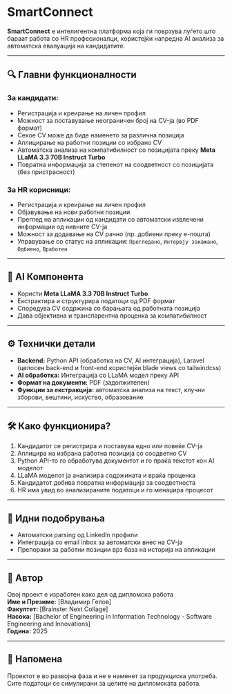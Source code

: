 # SmartConnect

**SmartConnect** е интелигентна платформа која ги поврзува луѓето што бараат работа со HR професионалци, користејќи напредна AI анализа за автоматска евалуација на кандидатите.

---

## 🔍 Главни функционалности

### За кандидати:
- Регистрација и креирање на личен профил
- Можност за поставување неограничен број на CV-ја (во PDF формат)
- Секое CV може да биде наменето за различна позиција
- Аплицирање на работни позиции со избрано CV
- Автоматска анализа на компатибилност со позицијата преку **Meta LLaMA 3.3 70B Instruct Turbo**
- Повратна информација за степенот на соодветност со позицијата (без пристрасност)

### За HR корисници:
- Регистрација и креирање на личен профил
- Објавување на нови работни позиции
- Преглед на апликации од кандидати со автоматски извлечени информации од нивните CV-ја
- Можност за додавање на CV рачно (пр. добиени преку е-пошта)
- Управување со статус на апликации: `Прегледано`, `Интервју закажано`, `Одбиено`, `Вработен`

---

## 🧠 AI Компонента

- Користи **Meta LLaMA 3.3 70B Instruct Turbo**
- Екстрактира и структурира податоци од PDF формат
- Споредува CV содржина со барањата од работната позиција
- Дава објективна и транспарентна проценка за компатибилност

---

## ⚙️ Технички детали

- **Backend:** Python API (обработка на CV, AI интеграција), Laravel (целосен back-end и front-end користејќи blade views со tailwindcss)
- **AI обработка:** Интеграција со LLaMA модел преку API
- **Формат на документи:** PDF (задолжителен)
- **Функции за екстракција:** автоматска анализа на текст, клучни зборови, вештини, искуство, образование

---

## 🛠️ Како функционира?

1. Кандидатот се регистрира и поставува едно или повеќе CV-ја
2. Аплицира на избрана работна позиција со соодветно CV
3. Python API-то го обработува документот и го праќа текстот кон AI моделот
4. LLaMA моделот ја анализира содржината и враќа проценка
5. Кандидатот добива повратна информација за соодветноста
6. HR има увид во анализираните податоци и го менаџира процесот

---

## 🚀 Идни подобрувања

- Автоматски parsing од LinkedIn профили
- Интеграција со email inbox за автоматски внес на CV-ја
- Препораки за работни позиции врз база на историја на апликации

---

## 👤 Автор

Овој проект е изработен како дел од дипломска работа  
**Име и Презиме:** [Владимир Гелов]  
**Факултет:** [Brainster Next Collage]  
**Насока:** [Bachelor of Engineering in Information Technology - Software Engineering and Innovations]  
**Година:** 2025

---

## 📄 Напомена

Проектот е во развојна фаза и не е наменет за продукциска употреба. Сите податоци се симулирани за целите на дипломската работа.
